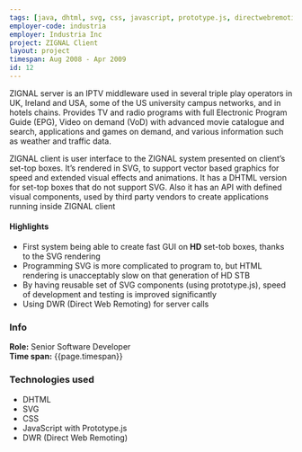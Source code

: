 ```yaml
---
tags: [java, dhtml, svg, css, javascript, prototype.js, directwebremoting]
employer-code: industria
employer: Industria Inc
project: ZIGNAL Client
layout: project
timespan: Aug 2008 - Apr 2009
id: 12
---
```

ZIGNAL server is an IPTV middleware used in several triple play operators in UK, Ireland and USA, some of the US university campus networks, and in hotels chains. Provides TV and radio programs with full Electronic Program Guide (EPG), Video on demand (VoD) with advanced movie catalogue and search, applications and games on demand, and various information ­such as weather and traffic data.

ZIGNAL client is user interface to the ZIGNAL system presented on client’s set­-top boxes. It’s rendered in SVG, to support vector based graphics for speed and extended visual effects and animations. It has a DHTML version for set-­top boxes that do not support SVG. Also it has an API with defined visual components, used by third party vendors to create applications running inside ZIGNAL client

#### Highlights
* First system being able to create fast GUI on **HD** set-tob boxes, thanks to the SVG rendering
* Programming SVG is more complicated to program to, but HTML rendering is unacceptably slow on that generation of HD STB
* By having reusable set of SVG components (using prototype.js), speed of development and testing is improved significantly
* Using DWR (Direct Web Remoting) for server calls

### Info
**Role:** Senior Software Developer  
**Time span:**  {{page.timespan}}

### Technologies used
* DHTML
* SVG
* CSS
* JavaScript with Prototype.js
* DWR (Direct Web Remoting)
